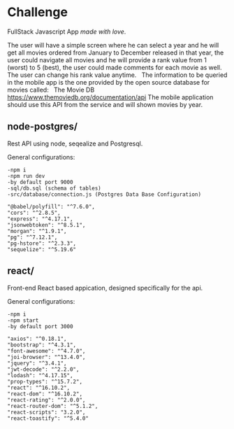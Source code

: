 # Challenge
 FullStack Javascript App *made with love*.
 
 The user will have a simple screen where he can select a year and he will get all movies ordered from January to December released in that year, the user could navigate all movies and he will provide a rank value from 1 (worst) to 5 (best), the user could made comments for each movie as well. The user can change his rank value anytime.  
The information to be queried in the mobile app is the one provided by the open source database for movies called:  
The Movie DB https://www.themoviedb.org/documentation/api The mobile application should use this API from the service and will shown movies by year. 

 
 ## node-postgres/
 Rest API using node, seqealize and Postgresql. 
 
 General configurations:
 ```
 -npm i
 -npm run dev 
 -by default port 9000
 -sql/db.sql (schema of tables)
 -src/database/connection.js (Postgres Data Base Configuration)
 ```
 
 ```
"@babel/polyfill": "^7.6.0",
"cors": "^2.8.5",
"express": "^4.17.1",
"jsonwebtoken": "^8.5.1",
"morgan": "^1.9.1",
"pg": "^7.12.1",
"pg-hstore": "^2.3.3",
"sequelize": "^5.19.6"
```
 
 ## react/
 Front-end React based appication, designed specifically for the api. 
 
 General configurations:
 ```
 -npm i
 -npm start
 -by default port 3000
 ```
 
```
"axios": "^0.18.1",
"bootstrap": "^4.3.1",
"font-awesome": "^4.7.0",
"joi-browser": "^13.4.0",
"jquery": "^3.4.1",
"jwt-decode": "^2.2.0",
"lodash": "^4.17.15",
"prop-types": "^15.7.2",
"react": "^16.10.2",
"react-dom": "^16.10.2",
"react-rating": "^2.0.0",
"react-router-dom": "^5.1.2",
"react-scripts": "3.2.0",
"react-toastify": "^5.4.0"
 ```
 
